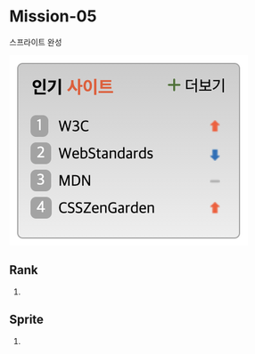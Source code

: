 # Mission-05
스프라이트 완성

![image](../mission-01/images/mission-05_complete.png)

## Rank
1. 

## Sprite
1. 